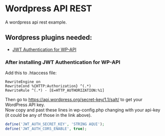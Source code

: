 # Wordpress API REST
A wordpress api rest example.

## Wordpress plugins needed:
<ul>
  <li>
    <a href="https://github.com/Tmeister/wp-api-jwt-auth">JWT Authentication for WP-API
    </a>
  </li>
</ul>

### After installing JWT Authentication for WP-API

Add this to .htaccess file:

```
RewriteEngine on
RewriteCond %{HTTP:Authorization} ^(.*)
RewriteRule ^(.*) - [E=HTTP_AUTHORIZATION:%1]
```

Then go to https://api.wordpress.org/secret-key/1.1/salt/ to get your WordPress API key.<br>
Now copy and past these lines in wp-config.php changing with your api-key (it could be any of those in the link above).

```php
define('JWT_AUTH_SECRET_KEY', 'STRING AQUI');
define('JWT_AUTH_CORS_ENABLE', true);
```
